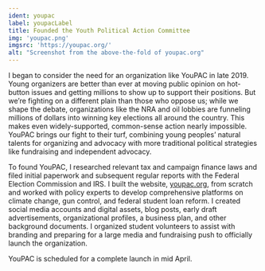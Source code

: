 ```yaml
---
ident: youpac
label: youpacLabel
title: Founded the Youth Political Action Committee
img: 'youpac.png'
imgsrc: 'https://youpac.org/'
alt: "Screenshot from the above-the-fold of youpac.org"
---
```


I began to consider the need for an organization like YouPAC in late 2019. Young organizers are better than ever at moving public opinion on hot-button issues and getting millions to show up to support their positions. But we’re fighting on a different plain than those who oppose us; while we shape the debate, organizations like the NRA and oil lobbies are funneling millions of dollars into winning key elections all around the country. This makes even widely-supported, common-sense action nearly impossible. YouPAC brings our fight to their turf, combining young peoples’ natural talents for organizing and advocacy with more traditional political strategies like fundraising and independent advocacy.

To found YouPAC, I researched relevant tax and campaign finance laws and filed initial paperwork and subsequent regular reports with the Federal Election Commission and IRS. I built the website, [youpac.org](https://youpac.org/), from scratch and worked with policy experts to develop comprehensive platforms on climate change, gun control, and federal student loan reform. I created social media accounts and digital assets, blog posts, early draft advertisements, organizational profiles, a business plan, and other background documents. I organized student volunteers to assist with branding and preparing for a large media and fundraising push to officially launch the organization.

YouPAC is scheduled for a complete launch in mid April.
